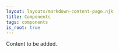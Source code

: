 ```yaml
---
layout: layouts/markdown-content-page.njk
title: Components
tags: components
is_root: true
---
```


Content to be added.
